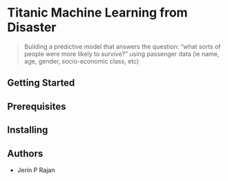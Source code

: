 # Titanic Machine Learning from Disaster
> Building a predictive model that answers the question: “what sorts of people
were more likely to survive?” using passenger data
(ie name, age, gender, socio-economic class, etc)

## Getting Started

## Prerequisites

## Installing

## Authors
* Jerin P Rajan
